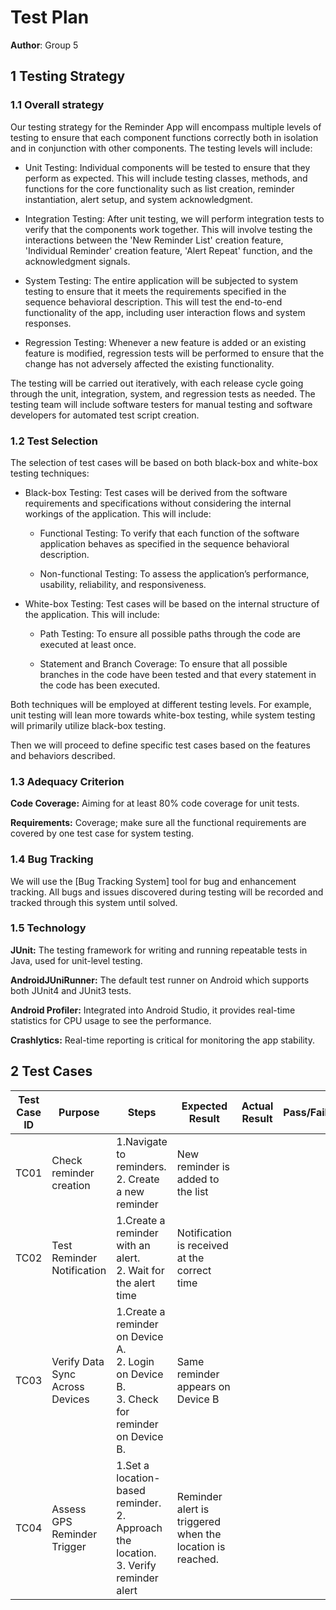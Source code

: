 # Test Plan
**Author**: Group 5

## 1 Testing Strategy

### 1.1 Overall strategy

Our testing strategy for the Reminder App will encompass multiple levels of testing to ensure that each component functions correctly both in isolation and in conjunction with other components. The testing levels will include:

- Unit Testing: Individual components will be tested to ensure that they perform as expected. This will include testing classes, methods, and functions for the core functionality such as list creation, reminder instantiation, alert setup, and system acknowledgment.

- Integration Testing: After unit testing, we will perform integration tests to verify that the components work together. This will involve testing the interactions between the 'New Reminder List' creation feature, 'Individual Reminder' creation feature, 'Alert Repeat' function, and the acknowledgment signals.

- System Testing: The entire application will be subjected to system testing to ensure that it meets the requirements specified in the sequence behavioral description. This will test the end-to-end functionality of the app, including user interaction flows and system responses.

- Regression Testing: Whenever a new feature is added or an existing feature is modified, regression tests will be performed to ensure that the change has not adversely affected the existing functionality.

The testing will be carried out iteratively, with each release cycle going through the unit, integration, system, and regression tests as needed. The testing team will include software testers for manual testing and software developers for automated test script creation.


### 1.2 Test Selection

The selection of test cases will be based on both black-box and white-box testing techniques:
* Black-box Testing: Test cases will be derived from the software requirements and specifications without considering the internal workings of the application. This will include:

    * Functional Testing: To verify that each function of the software application behaves as specified in the sequence behavioral description.

    * Non-functional Testing: To assess the application’s performance, usability, reliability, and responsiveness.

* White-box Testing: Test cases will be based on the internal structure of the application. This will include:

    * Path Testing: To ensure all possible paths through the code are executed at least once.

    * Statement and Branch Coverage: To ensure that all possible branches in the code have been tested and that every statement in the code has been executed.

Both techniques will be employed at different testing levels. For example, unit testing will lean more towards white-box testing, while system testing will primarily utilize black-box testing.

Then we will proceed to define specific test cases based on the features and behaviors described.


### 1.3 Adequacy Criterion

**Code Coverage:** Aiming for at least 80% code coverage for unit tests.

**Requirements:** Coverage; make sure all the functional requirements are covered by one test case for system testing.


### 1.4 Bug Tracking

We will use the [Bug Tracking System] tool for bug and enhancement tracking. All bugs and issues discovered during testing will be recorded and tracked through this system until solved.

### 1.5 Technology

**JUnit:** The testing framework for writing and running repeatable tests in Java, used for unit-level testing.

**AndroidJUniRunner:** The default test runner on Android which supports both JUnit4 and JUnit3 tests.

**Android Profiler:** Integrated into Android Studio, it provides real-time statistics for CPU usage to see the performance.

**Crashlytics:** Real-time reporting is critical for monitoring the app stability.


## 2 Test Cases



|Test Case ID|Purpose   |Steps   |Expected Result   |Actual Result   |Pass/Fail   |Comments   |
|---|---|---|---|---|---|---|
|TC01   |Check reminder creation   |1.Navigate to reminders. <br />2. Create a new reminder   |New reminder is added to the list   |   |   |   |
|TC02   |Test Reminder Notification   |1.Create a reminder with an alert. <br />2. Wait for the alert time|Notification is received at the correct time   |   |   |Test with phone locked and unlocked.   |
|TC03   |Verify Data Sync Across Devices   |1.Create a reminder on Device A.<br />2. Login on Device B. <br />3. Check for reminder on Device B.|Same reminder appears on Device B|   |   |Must be logged in with the same user account|
|TC04   |Assess GPS Reminder Trigger|1.Set a location-based reminder. <br />2. Approach the location. <br />3. Verify reminder alert|Reminder alert is triggered when the location is reached.|   |   |GPS accuracy may affect the result.|


